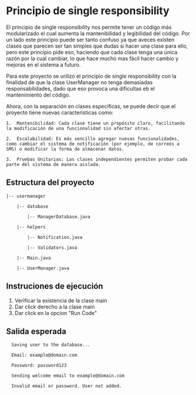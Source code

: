 # Principio de single responsibility #

  El principio de single responsibility nos permite tener un código más modularizado el cual aumenta la mantenibilidad y legibilidad del código. Por un lado este principio puede ser tanto confuso ya que aveces   existen clases que parecen ser tan simples que dudas si hacer una clase para ello, pero este principio pide eso, haciendo que cada clase tenga una única razón por la cual cambiar, lo que hace mucho mas fácil hacer cambio y mejoras en el sistema a futuro.
  
  Para este proyecto se urilizó el principio de single responsibility con la finalidad de que la clase UserManager no tenga demasiadas responsabilidades, dado que eso provoca una dificultas eb el mantenimiento del código. 
  
  Ahora, con la separación en clases específicas, se puede decir que el proyecto tiene nuevas caracteristicas como:
   
    1.	Mantenibilidad: Cada clase tiene un propósito claro, facilitando la modificación de una funcionalidad sin afectar otras.
   
    2.	Escalabilidad: Es más sencillo agregar nuevas funcionalidades, como cambiar el sistema de notificación (por ejemplo, de correos a SMS) o modificar la forma de almacenar datos.
   
    3.	Pruebas Unitarias: Las clases independientes permiten probar cada parte del sistema de manera aislada.

## Estructura del proyecto ##

```
|-- usermanager
   
    |-- database
    
        |-- ManagerDatabase.java
        
    |-- helpers
    
        |-- Notification.java
        
        |-- Validators.java
        
    |-- Main.java
    
    |-- UserManager.java
```
    
## Instruciones de ejecución ##

  1. Verificar la existencia de la clase main
  2. Dar click derecho a la clase main
  3. Dar click en la opcion "Run Code"
     
## Salida esperada ##

```
  Saving user to the database...
  
  Email: example@domain.com
  
  Password: password123
  
  Sending welcome email to example@domain.com
  
  Invalid email or password. User not added.
```

